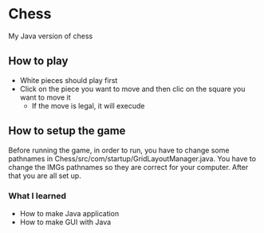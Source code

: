 # Chess
My Java version of chess

## How to play
* White pieces should play first
* Click on the piece you want to move and then clic on the square you want to move it
    * If the move is legal, it will execude

## How to setup the game
Before running the game, in order to run, you have to change some pathnames in Chess/src/com/startup/GridLayoutManager.java.
You have to change the IMGs pathnames so they are correct for your computer. After that you are all set up.

### What I learned
* How to make Java application
* How to make GUI with Java